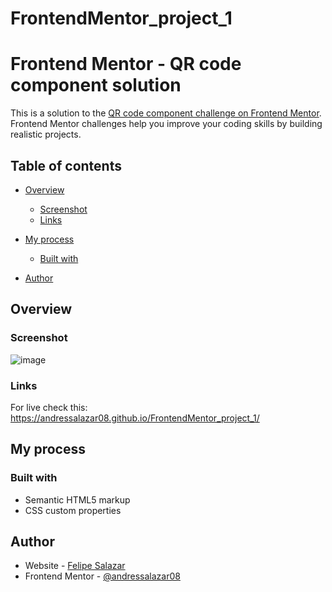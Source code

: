 # FrontendMentor_project_1

# Frontend Mentor - QR code component solution

This is a solution to the [QR code component challenge on Frontend Mentor](https://www.frontendmentor.io/challenges/qr-code-component-iux_sIO_H). Frontend Mentor challenges help you improve your coding skills by building realistic projects. 

## Table of contents

- [Overview](#overview)
  - [Screenshot](#screenshot)
  - [Links](#links)
- [My process](#my-process)
  - [Built with](#built-with)

- [Author](#author)


## Overview

### Screenshot

![image](https://user-images.githubusercontent.com/56358504/210280860-00f5b811-68d8-4e97-b8b2-472f983e1b14.png)

### Links
For live check this: https://andressalazar08.github.io/FrontendMentor_project_1/

## My process

### Built with

- Semantic HTML5 markup
- CSS custom properties




## Author

- Website - [Felipe Salazar](https://www.felipesalazar.dev)
- Frontend Mentor - [@andressalazar08](https://www.frontendmentor.io/profile/andressalazar08)



